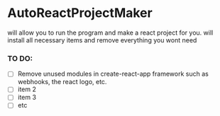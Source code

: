 # AutoReactProjectMaker
will allow you to run the program and make a react project for you. will install all necessary items and remove everything you wont need 
### TO DO:
- [ ] Remove unused modules in create-react-app framework such as webhooks, the react logo, etc.
- [ ] item 2
- [ ] item 3
- [ ] etc

